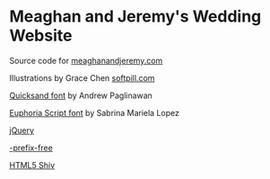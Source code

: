 Meaghan and Jeremy's Wedding Website
====================================

Source code for [meaghanandjeremy.com](http://meaghanandjeremy.com)


Illustrations by Grace Chen [softpill.com](http://softpill.com)


[Quicksand font](http://www.google.com/webfonts/specimen/Quicksand) by Andrew Paglinawan


[Euphoria Script font](http://www.google.com/webfonts/specimen/Euphoria+Script) by Sabrina Mariela Lopez







[jQuery](http://jquery.com/)


[-prefix-free](http://leaverou.github.com/prefixfree/)


[HTML5 Shiv](https://github.com/aFarkas/html5shiv)